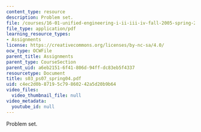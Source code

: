 ```yaml
---
content_type: resource
description: Problem set.
file: /courses/16-01-unified-engineering-i-ii-iii-iv-fall-2005-spring-2006/c4ec2d0b87195c79860242a5d20b9b64_s03_ps07_spring04.pdf
file_type: application/pdf
learning_resource_types:
- Assignments
license: https://creativecommons.org/licenses/by-nc-sa/4.0/
ocw_type: OCWFile
parent_title: Assignments
parent_type: CourseSection
parent_uid: a6eb2151-6f41-806d-94ff-dc83eb5f4337
resourcetype: Document
title: s03_ps07_spring04.pdf
uid: c4ec2d0b-8719-5c79-8602-42a5d20b9b64
video_files:
  video_thumbnail_file: null
video_metadata:
  youtube_id: null
---
```

Problem set.